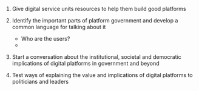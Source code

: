 <!-- TITLE: Research Questions -->
<!-- SUBTITLE: A quick summary of Research Questions -->

1. Give digital service units resources to help them build good platforms

2. Identify the important parts of platform government and develop a common language for talking about it

	* Who are the users?
	* 

3. Start a conversation about the institutional, societal and democratic implications of digital platforms in government and beyond

4. Test ways of explaining the value and implications of digital platforms to politicians and leaders